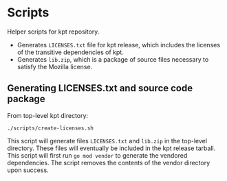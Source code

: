 # Scripts

Helper scripts for kpt repository.

- Generates `LICENSES.txt` file for kpt release, which includes the
  licenses of the transitive dependencies of kpt.
- Generates `lib.zip`, which is a package of source files necessary
  to satisfy the Mozilla license.

## Generating LICENSES.txt and source code package

From top-level kpt directory:

```shell
./scripts/create-licenses.sh
```

This script will generate files `LICENSES.txt` and `lib.zip` in the
top-level directory. These files will eventually be included in the kpt
release tarball. This script will first run `go mod vendor` to
generate the vendored dependencies. The script removes the contents
of the vendor directory upon success.
